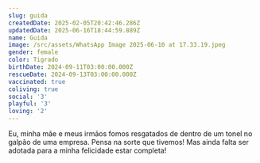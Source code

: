 ```yaml
---
slug: guida
createdDate: 2025-02-05T20:42:46.286Z
updatedDate: 2025-06-16T18:44:59.889Z
name: Guida
image: /src/assets/WhatsApp Image 2025-06-10 at 17.33.19.jpeg
gender: female
color: Tigrado
birthDate: 2024-09-11T03:00:00.000Z
rescueDate: 2024-09-13T03:00:00.000Z
vaccinated: true
coliving: true
social: '3'
playful: '3'
loving: '2'
---
```




Eu, minha mãe e meus irmãos fomos resgatados de dentro de um tonel no galpão de uma empresa. Pensa na sorte que tivemos! Mas ainda falta ser adotada para a minha felicidade estar completa! 
